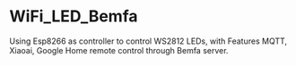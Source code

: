 # WiFi_LED_Bemfa
Using Esp8266 as controller to control WS2812 LEDs, with Features MQTT, Xiaoai, Google Home remote control through Bemfa server.

